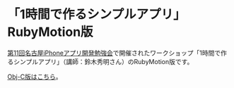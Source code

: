 # 「1時間で作るシンプルアプリ」RubyMotion版

[第11回名古屋iPhoneアプリ開発勉強会](http://atnd.org/events/34953)で開催されたワークショップ「1時間で作るシンプルアプリ」（講師：鈴木秀明さん）のRubyMotion版です。

[Obj-C版はこちら](https://github.com/pipboy3000/Obj-C-Practice-Sample)。

